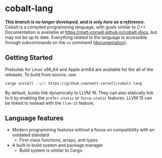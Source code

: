 # cobalt-lang
***This branch is no longer developed, and is only here as a reference.***
Cobalt is a compiled programming language, with goals similar to C++.
Documentation is available at <https://matt-cornell.github.io/cobalt-docs>, but may not be up to date.
Everything related to the language is accessible through subcommands on the `co` command ([documentation](https://matt-cornell.github.io/cobalt-docs/co_cli.html)).
## Getting Started
Prebuilds for Linux x86\_64 and Apple arm64 are available for the all of the releases.
To build from source, use:
```bash
cargo install --git https://github.com/matt-cornell/cobalt-lang
```
By default, builds link dynamically to LLVM 16. They can also statically link to it by enabling the `prefer-static` or `force-static` features. LLVM 15 can be linked to instead with the `llvm-15` feature.
## Language features
- Modern programming features without a focus on compatibility with an outdated standard
  - First-class functions, arrays, and types
- A built-in build system and package manager
  - Build system is similar to Cargo

